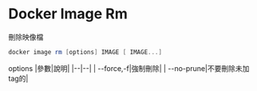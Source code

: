 # Docker Image Rm

刪除映像檔
```powershell
docker image rm [options] IMAGE [ IMAGE...]
```

options
|參數|說明|
|--|--|
| --force,-f|強制刪除|
| --no-prune|不要刪除未加tag的|

